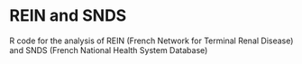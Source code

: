 # REIN and SNDS
R code for the analysis of REIN (French Network for Terminal Renal Disease) and SNDS (French National Health System Database)
